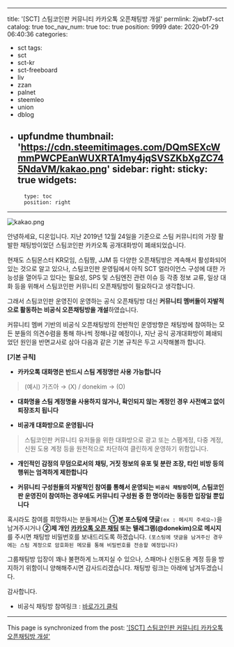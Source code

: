 
---
title: '[SCT] 스팀코인판 커뮤니티 카카오톡 오픈채팅방 개설'
permlink: 2jwbf7-sct
catalog: true
toc_nav_num: true
toc: true
position: 9999
date: 2020-01-29 06:40:36
categories:
- sct
tags:
- sct
- sct-kr
- sct-freeboard
- liv
- zzan
- palnet
- steemleo
- union
- dblog
- upfundme
thumbnail: 'https://cdn.steemitimages.com/DQmSEXcWmmPWCPEanWUXRTA1my4jqSVSZKbXgZC745NdaVM/kakao.png'
sidebar:
    right:
        sticky: true
widgets:
    -
        type: toc
        position: right
---


![kakao.png](https://cdn.steemitimages.com/DQmSEXcWmmPWCPEanWUXRTA1my4jqSVSZKbXgZC745NdaVM/kakao.png)

안녕하세요, 디온입니다. 지난 2019년 12월 24일을 기준으로 스팀 커뮤니티의 가장 활발한 채팅방이었던 스팀코인판 카카오톡 공개대화방이 폐쇄되었습니다.

현재도 스팀몬스터 KR모임, 스팀짱, JJM 등 다양한 오픈채팅방은 계속해서 활성화되어 있는 것으로 알고 있으나, 스팀코인판 운영팀에서 아직 SCT 얼라이언스 구성에 대한 가능성을 열어두고 있다는 필요성, SPS 및 스팀엔진 관련 이슈 등 각종 정보 교류, 일상 대화 등을 위해서 스팀코인판 커뮤니티 오픈채팅방이 필요하다고 생각합니다. 

그래서 스팀코인판 운영진이 운영하는 공식 오픈채팅방 대신 **커뮤니티 멤버들이 자발적으로 활동하는 비공식 오픈채팅방을 개설**하였습니다. 

커뮤니티 멤버 기반의 비공식 오픈채팅방의 전반적인 운영방향은 채팅방에 참여하는 모든 분들의 의견수렴을 통해 하나씩 정해나갈 예정이나, 지난 공식 공개대화방이 폐쇄되었던 원인을 반면교사로 삼아 다음과 같은 기본 규칙은 두고 시작해볼까 합니다.

**[기본 규칙]**

- **카카오톡 대화명은  반드시 스팀 계정명만 사용 가능합니다**
> (예시) 가즈아 → (X) / donekim  → (O)

- **대화명을 스팀 계정명을 사용하지 않거나, 확인되지 않는 계정인 경우 사전예고 없이 퇴장조치 됩니다**

- **비공개 대화방으로 운영됩니다**
> 스팀코인판 커뮤니티 유저들을 위한 대화방으로 광고 또는 스팸계정, 다중 계정, 신원 도용 계정 등을 원천적으로 차단하여 클린하게 운영하기 위함입니다.

- **개인적인 감정의 무덤으로서의 채팅, 거짓 정보의 유포 및 분란 조장, 타인 비방 등의 행위는 엄격하게 제한합니다**

- **커뮤니티 구성원들의 자발적인 참여를 통해서 운영되는 `비공식 채팅방`이며, 스팀코인판 운영진이 참여하는 경우에도 커뮤니티 구성원 중 한 명이라는 동등한 입장일 뿐입니다**

혹시라도 참여를 희망하시는 분들께서는 **①본 포스팅에 댓글**`(ex : 메시지 주세요~)`을 남겨주시거나 **②제 개인 [카카오톡 오픈 채팅](https://open.kakao.com/o/sfOFcstb) 또는 텔레그램(@donekim)으로 메시지**를 주시면 채팅방 비밀번호를 보내드리도록 하겠습니다. `(포스팅에 댓글을 남겨주신 경우에는 스팀 계정으로 암호화된 메모를 통해 비밀번호를 전송할 예정입니다)`

그룹채팅방 입장이 꽤나 불편하게 느껴지실 수 있으나, 스패머나 신원도용 계정 등을 방지하기 위함이니 양해해주시면 감사드리겠습니다. 채팅방 링크는 아래에 남겨두겠습니다.

감사합니다.



- 비공식 채팅방 참여링크 : [바로가기 클릭](https://open.kakao.com/o/gWqq0VUb)

- - -

This page is synchronized from the post: ['[SCT] 스팀코인판 커뮤니티 카카오톡 오픈채팅방 개설'](https://steemit.com/@donekim/2jwbf7-sct)

